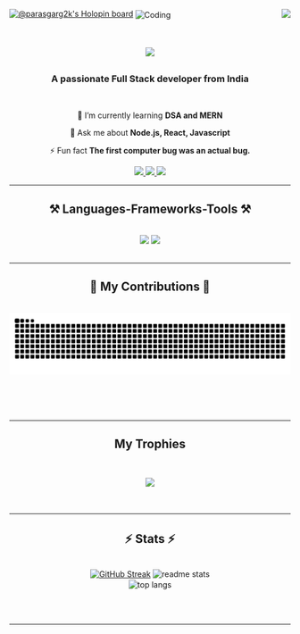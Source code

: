 
[![@parasgarg2k's Holopin board](https://holopin.me/parasgarg2k)](https://holopin.io/@parasgarg2k)
<img align="center" alt="Coding" width="1050" height="450" src="https://cdn.dribbble.com/users/2514208/screenshots/9457622/web_developer.gif">
<img align="right" src="https://visitor-badge.laobi.icu/badge?page_id=ParasGarg2k.ParasGarg2k.md" />

<h1 align="center">
    <img src="https://readme-typing-svg.herokuapp.com/?font=Righteous&size=35&center=true&vCenter=true&width=500&height=70&duration=4000&lines=Hi+There!+👋;+I'm+Paras+Garg!;" />
</h1>

<h3 align="center">A passionate Full Stack developer from India</h3>

<br/>

<div align="center">
 
 🌱 I’m currently learning **DSA and MERN**

💬 Ask me about **Node.js, React, Javascript**

⚡ Fun fact **The first computer bug was an actual bug.**

 </div>
 
<div align="center"> 
  <a href="mailto:parasgarg2k@gmail.com">
    <img src="https://img.shields.io/badge/Gmail-333333?style=for-the-badge&logo=gmail&logoColor=red" />
  </a>
  <a href="https://linkedin.com/in/paras-garg-2k" target="_blank">
    <img src="https://img.shields.io/badge/LinkedIn-0077B5?style=for-the-badge&logo=linkedin&logoColor=white" target="_blank" />
  </a>
  <a href="https://paras-garg-2k.github.io" target="_blank">
     <img src="https://img.shields.io/badge/Portfolio-FF5722?style=for-the-badge&logo=todoist&logoColor=white" target="_blank" /> 
  </a>
</div>

 <hr/>
 
<h2 align="center">⚒️ Languages-Frameworks-Tools ⚒️</h2>
<br/>
<div align="center">
    <img src="https://skillicons.dev/icons?i=c,cpp,vscode,github,html,css,python,javascript,react,nodejs" />
    <img src="https://skillicons.dev/icons?i=nodejs,bootstrap,tailwind,git,linux,typescript,express,firebase,mongodb,java,nextjs,mysql" /><br>
</div>

<br/>
<hr/>

<div align="center">
  <h2>🐍 My Contributions 🐍</h2>
  <br>
  <img alt="snake eating my contributions" src="https://raw.githubusercontent.com/ParasGarg2k/ParasGarg2k/output/github-contribution-grid-snake.svg" />
  
  <br/><br/><br/>
</div>

<hr/>
<div align=center>
  <h2> My Trophies </h2>
  <br>
  <p align="center">
  <img src="https://github-profile-trophy.vercel.app/?username=ParasGarg2k&column=9" />
  </p>
</div>

<br/>
<hr/>

</p>
<h2 align="center">⚡ Stats ⚡</h2>
<br>
<div align=center>
<a href="https://git.io/streak-stats"><img src="https://streak-stats.demolab.com?user=ParasGarg2k&count_private=true&theme=react&date_format=M%20j%5B%2C%20Y%5D" alt="GitHub Streak" /></a>
  <img width=390 src="https://github-readme-stats.vercel.app/api?username=parasgarg2k&count_private=true&show_icons=true&theme=react&rank_icon=github&border_radius=10" alt="readme stats" />
  <br/>
  <img width=325 align="center" src="https://github-readme-stats.vercel.app/api/top-langs/?username=parasgarg2k&hide=HTML&langs_count=8&layout=compact&theme=react&border_radius=10&size_weight=0.5&count_weight=0.5&exclude_repo=github-readme-stats" alt="top langs" />
</div>

<br/><br/>

<hr/>

<br/>


<br/>

